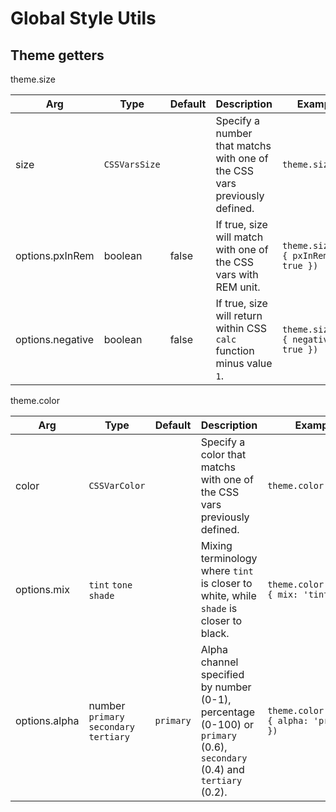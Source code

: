 # Global Style Utils

## Theme getters

theme.size

| Arg              | Type          | Default | Description                                                               | Example                              |
| ---------------- | ------------- | ------- | ------------------------------------------------------------------------- | ------------------------------------ |
| size             | `CSSVarsSize` |         | Specify a number that matchs with one of the CSS vars previously defined. | `theme.size(16)`                     |
| options.pxInRem  | boolean       | false   | If true, size will match with one of the CSS vars with REM unit.          | `theme.size(16, { pxInRem: true })`  |
| options.negative | boolean       | false   | If true, size will return within CSS `calc` function minus value `1`.     | `theme.size(16, { negative: true })` |

theme.color

| Arg           | Type                                    | Default   | Description                                                                                                             | Example                                      |
| ------------- | --------------------------------------- | --------- | ----------------------------------------------------------------------------------------------------------------------- | -------------------------------------------- |
| color         | `CSSVarColor`                           |           | Specify a color that matchs with one of the CSS vars previously defined.                                                | `theme.color('main')`                        |
| options.mix   | `tint` `tone` `shade`                   |           | Mixing terminology where `tint` is closer to white, while `shade` is closer to black.                                   | `theme.color('main', { mix: 'tint' })`       |
| options.alpha | number `primary` `secondary` `tertiary` | `primary` | Alpha channel specified by number (0-1), percentage (0-100) or `primary` (0.6), `secondary` (0.4) and `tertiary` (0.2). | `theme.color('main', { alpha: 'primary' }) ` |
